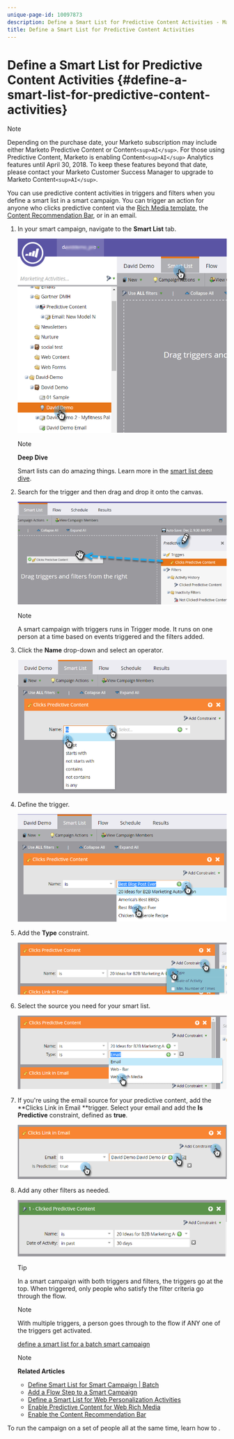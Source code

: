 ```yaml
---
unique-page-id: 10097873
description: Define a Smart List for Predictive Content Activities - Marketo Docs - Product Documentation
title: Define a Smart List for Predictive Content Activities
---
```


# Define a Smart List for Predictive Content Activities {#define-a-smart-list-for-predictive-content-activities}

>[!NOTE]
>
>Depending on the purchase date, your Marketo subscription may include either Marketo Predictive Content or Content`<sup>AI</sup>`. For those using Predictive Content, Marketo is enabling Content`<sup>AI</sup>` Analytics features until April 30, 2018. To keep these features beyond that date, please contact your Marketo Customer Success Manager to upgrade to Marketo Content`<sup>AI</sup>`.

You can use predictive content activities in triggers and filters when you define a smart list in a smart campaign. You can trigger an action for anyone who clicks predictive content via the [Rich Media template](enabling-predictive-content/enable-predictive-content-for-web-rich-media.md), the [Content Recommendation Bar](enabling-predictive-content/enable-the-content-recommendation-bar.md), or in an email.

1. In your smart campaign, navigate to the **Smart List**&nbsp;tab.

   ![](assets/smart-list-1.png)

   >[!NOTE]
   >
   >**Deep Dive**
   >
   >
   >Smart lists can do amazing things. Learn more in the [smart list deep dive](../../product-docs/core-marketo-concepts/smart-campaigns/understanding-smart-campaigns.md).

1. Search for the trigger and then drag and drop it onto the canvas.

   ![](assets/smart-list-drag-trigger-hands.png)

   >[!NOTE]
   >
   >A smart campaign with triggers runs in Trigger mode. It runs on one person at a time based on events triggered and the filters added.

1. Click the **Name** drop-down and select an operator.

   ![](assets/smart-list-dropdown-hands.png)

1. Define the trigger.

   ![](assets/smart-lislt-select-content-hands.png)

1. Add the **Type** constraint.

   ![](assets/clicks-predictive-content-add-constraint-hands.png)

1. Select the source you need for your smart list.

   ![](assets/pc-add-constraint.png)

1. If you're using the email source for your predictive content, add the **Clicks Link in Email **trigger. Select your email and add the **Is Predictive** constraint, defined as **true**.

   ![](assets/clicks-link-in-email-trigger-hands.png)

1. Add any other filters as needed.

   ![](assets/clicked-predictive-content-filter.png)

   >[!TIP]
   >
   >In a smart campaign with both triggers and filters, the triggers go at the top. When triggered, only people who satisfy the filter criteria go through the flow.

   >[!NOTE]
   >
   >With multiple triggers, a person goes through to the flow if ANY one of the triggers get activated.

   [define a smart list for a batch smart campaign](../../product-docs/core-marketo-concepts/smart-campaigns/creating-a-smart-campaign/define-smart-list-for-smart-campaign-batch.md)

   >[!NOTE]
   >
   >**Related Articles**
   >
   >    
   >    
   >    * [Define Smart List for Smart Campaign | Batch](../../product-docs/core-marketo-concepts/smart-campaigns/creating-a-smart-campaign/define-smart-list-for-smart-campaign-batch.md)
   >    * [Add a Flow Step to a Smart Campaign](../../product-docs/core-marketo-concepts/smart-campaigns/flow-actions/add-a-flow-step-to-a-smart-campaign.md)
   >    * [Define a Smart List for Web Personalization Activities](../../product-docs/web-personalization/working-with-web-campaigns/define-a-smart-list-for-web-personalization-activities.md)
   >    * [Enable Predictive Content for Web Rich Media](enabling-predictive-content/enable-predictive-content-for-web-rich-media.md)
   >    * [Enable the Content Recommendation Bar](enabling-predictive-content/enable-the-content-recommendation-bar.md)
   >    
   >

To run the campaign on a set of people all at the same time, learn how to . 